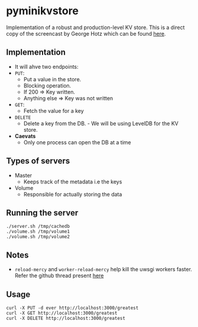 # pyminikvstore

Implementation of a robust and production-level KV store. This is a direct copy of the screencast by George Hotz which can be found [here](https://www.youtube.com/watch?v=cAFjZ1gXBxc).

## Implementation

- It will ahve two endpoints:
- `PUT`: 
  - Put a value in the store. 
  - Blocking operation. 
  - If 200 => Key written.
  - Anything else => Key was not written
- `GET`:
  - Fetch the value for a key
- `DELETE`
  -  Delete a key from the DB.  - We will be using LevelDB for the KV store.
- **Caevats**
  - Only one process can open the DB at a time
## Types of servers

- Master
  - Keeps track of the metadata i.e the keys
- Volume
  - Responsible for actually storing the data

## Running the server

```
./server.sh /tmp/cachedb
./volume.sh /tmp/volume1
./volume.sh /tmp/volume2
```

## Notes

- `reload-mercy` and `worker-reload-mercy` help kill the uwsgi workers faster. Refer the github thread present [here](https://github.com/unbit/uwsgi/issues/844#issuecomment-455756013)

## Usage

```
curl -X PUT -d ever http://localhost:3000/greatest
curl -X GET http://localhost:3000/greatest
curl -X DELETE http://localhost:3000/greatest
```
